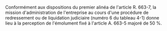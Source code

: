 Conformément aux dispositions du premier alinéa de l'article R. 663-7, la mission d'administration de l'entreprise au cours d'une procédure de redressement ou de liquidation judiciaire (numéro 6 du tableau 4-1) donne lieu à la perception de l'émolument fixé à l'article A. 663-5 majoré de 50 %.
